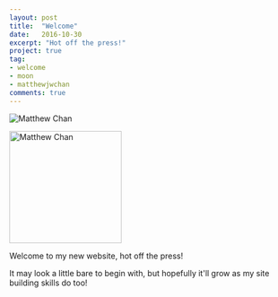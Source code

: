 ```yaml
---
layout: post
title:  "Welcome"
date:   2016-10-30
excerpt: "Hot off the press!"
project: true
tag:
- welcome 
- moon
- matthewjwchan
comments: true
---
```


![Matthew Chan](https://cloud.githubusercontent.com/assets/23137471/19833904/c0125e4a-9e9e-11e6-8f0a-b2aeb99e869e.png)

<img src="https://cloud.githubusercontent.com/assets/23137471/19833904/c0125e4a-9e9e-11e6-8f0a-b2aeb99e869e.png" alt="Matthew Chan" style="width: 200px;"/>

Welcome to my new website, hot off the press!

It may look a little bare to begin with, but hopefully it'll grow as my site building skills do too!
